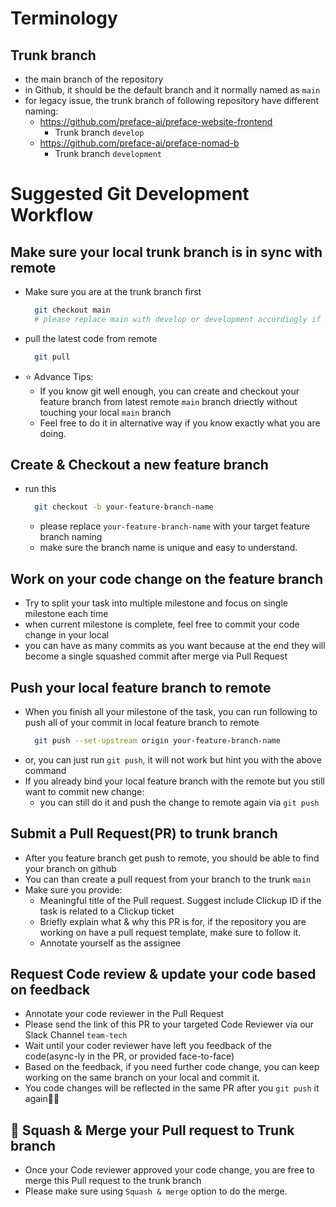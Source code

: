 # Terminology

## Trunk branch
  * the main branch of the repository
  * in Github, it should be the default branch and it normally named as `main`
  * for legacy issue, the trunk branch of following repository have different naming:
    * https://github.com/preface-ai/preface-website-frontend
      * Trunk branch `develop`
    * https://github.com/preface-ai/preface-nomad-b
      * Trunk branch `development`

# Suggested Git Development Workflow

## Make sure your local trunk branch is in sync with remote
* Make sure you are at the trunk branch first
  ```bash
    git checkout main
    # please replace main with develop or development accordingly if you work on specific repository
  ```
* pull the latest code from remote
  ```bash
    git pull
  ```
* ⭐️ Advance Tips:
  * If you know git well enough, you can create and checkout your feature branch from latest remote `main` branch driectly without touching your local `main` branch
  * Feel free to do it in alternative way if you know exactly what you are doing.

## Create & Checkout a new feature branch

* run this
  ```bash
    git checkout -b your-feature-branch-name
  ```
  * please replace `your-feature-branch-name` with your target feature branch naming
  * make sure the branch name is unique and easy to understand.

## Work on your code change on the feature branch

* Try to split your task into multiple milestone and focus on single milestone each time
* when current milestone is complete, feel free to commit your code change in your local
* you can have as many commits as you want because at the end they will become a single squashed commit after merge via Pull Request

## Push your local feature branch to remote

* When you finish all your milestone of the task, you can run following to push all of your commit in local feature branch to remote
  ```bash
    git push --set-upstream origin your-feature-branch-name
  ```
* or, you can just run `git push`, it will not work but hint you with the above command
* If you already bind your local feature branch with the remote but you still want to commit new change:
  * you can still do it and push the change to remote again via `git push`

## Submit a Pull Request(PR) to trunk branch
* After you feature branch get push to remote, you should be able to find your branch on github
* You can than create a pull request from your branch to the trunk `main`
* Make sure you provide:
  * Meaningful title of the Pull request. Suggest include Clickup ID if the task is related to a Clickup ticket
  * Briefly explain what & why this PR is for, if the repository you are working on have a pull request template, make sure to follow it.
  * Annotate yourself as the assignee

## Request Code review & update your code based on feedback

* Annotate your code reviewer in the Pull Request
* Please send the link of this PR to your targeted Code Reviewer via our Slack Channel `team-tech`
* Wait until your coder reviewer have left you feedback of the code(async-ly in the PR, or provided face-to-face)
* Based on the feedback, if you need further code change, you can keep working on the same branch on your local and commit it.
* You code changes will be reflected in the same PR after you `git push` it again👍🏻

## 🏁 Squash & Merge your Pull request to Trunk branch 

* Once your Code reviewer approved your code change, you are free to merge this Pull request to the trunk branch
* Please make sure using `Squash & merge` option to do the merge.


